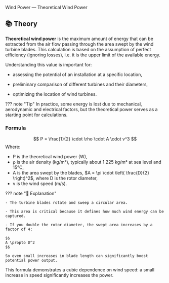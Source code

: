 Wind Power — Theoretical Wind Power

## 📚 Theory

**Theoretical wind power** is the maximum amount of energy that can be extracted from the air flow passing through the area swept by the wind turbine blades. This calculation is based on the assumption of perfect efficiency (ignoring losses), i.e. it is the upper limit of the available energy.

Understanding this value is important for:

- assessing the potential of an installation at a specific location,

- preliminary comparison of different turbines and their diameters,

- optimizing the location of wind turbines.

??? note "Tip" 
    In practice, some energy is lost due to mechanical, aerodynamic and         electrical factors, but the theoretical power serves as a starting point for calculations.

### Formula
$$
P = \frac{1}{2} \cdot \rho \cdot A \cdot v^3
$$
Where:
- P is the theoretical wind power (W),
- ρ is the air density (kg/m³), typically about 1.225 kg/m³ at sea level and 15°C,
- A is the area swept by the blades, $A = \pi \cdot \left( \frac{D}{2} \right)^2$, where D is the rotor diameter,
- v is the wind speed (m/s).

??? note "🧠 Explanation"

    - The turbine blades rotate and sweep a circular area.

    - This area is critical because it defines how much wind energy can be captured.

    - If you double the rotor diameter, the swept area increases by a factor of 4:

    $$
    A \propto D^2
    $$
    
    So even small increases in blade length can significantly boost potential power output.

This formula demonstrates a cubic dependence on wind speed: a small increase in speed significantly increases the power.